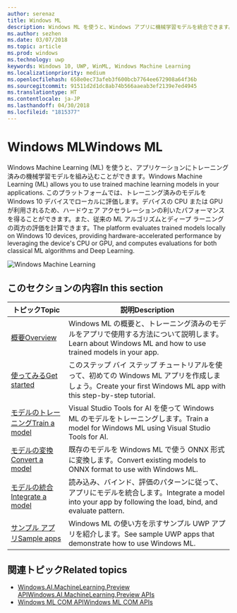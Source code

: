 ```yaml
---
author: serenaz
title: Windows ML
description: Windows ML を使うと、Windows アプリに機械学習モデルを統合できます。 このプラットフォームにより、Windows 10 デバイスでハードウェア アクセラレーションに対応したローカルな評価が可能になります。
ms.author: sezhen
ms.date: 03/07/2018
ms.topic: article
ms.prod: windows
ms.technology: uwp
keywords: Windows 10, UWP, WinML, Windows Machine Learning
ms.localizationpriority: medium
ms.openlocfilehash: 658e0ec73afeb3f600bcb7764ee672908a64f36b
ms.sourcegitcommit: 91511d2d1dc8ab74b566aaeab3ef2139e7ed4945
ms.translationtype: HT
ms.contentlocale: ja-JP
ms.lasthandoff: 04/30/2018
ms.locfileid: "1815377"
---
```

# <a name="windows-ml"></a><span data-ttu-id="024a4-105">Windows ML</span><span class="sxs-lookup"><span data-stu-id="024a4-105">Windows ML</span></span>

<span data-ttu-id="024a4-106">Windows Machine Learning (ML) を使うと、アプリケーションにトレーニング済みの機械学習モデルを組み込むことができます。</span><span class="sxs-lookup"><span data-stu-id="024a4-106">Windows Machine Learning (ML) allows you to use trained machine learning models in your applications.</span></span> <span data-ttu-id="024a4-107">このプラットフォームでは、トレーニング済みのモデルを Windows 10 デバイスでローカルに評価します。デバイスの CPU または GPU が利用されるため、ハードウェア アクセラレーションの利いたパフォーマンスを得ることができます。また、従来の ML アルゴリズムとディープ ラーニングの両方の評価を計算できます。</span><span class="sxs-lookup"><span data-stu-id="024a4-107">The platform evaluates trained models locally on Windows 10 devices, providing hardware-accelerated performance by leveraging the device's CPU or GPU, and computes evaluations for both classical ML algorithms and Deep Learning.</span></span>

![Windows Machine Learning](images/winml-graphic.png)

## <a name="in-this-section"></a><span data-ttu-id="024a4-109">このセクションの内容</span><span class="sxs-lookup"><span data-stu-id="024a4-109">In this section</span></span>

| <span data-ttu-id="024a4-110">トピック</span><span class="sxs-lookup"><span data-stu-id="024a4-110">Topic</span></span> | <span data-ttu-id="024a4-111">説明</span><span class="sxs-lookup"><span data-stu-id="024a4-111">Description</span></span> |
| - | - |
| [<span data-ttu-id="024a4-112">概要</span><span class="sxs-lookup"><span data-stu-id="024a4-112">Overview</span></span>](overview.md) | <span data-ttu-id="024a4-113">Windows ML の概要と、トレーニング済みのモデルをアプリで使用する方法について説明します。</span><span class="sxs-lookup"><span data-stu-id="024a4-113">Learn about Windows ML and how to use trained models in your app.</span></span> |
| [<span data-ttu-id="024a4-114">使ってみる</span><span class="sxs-lookup"><span data-stu-id="024a4-114">Get started</span></span>](get-started.md) | <span data-ttu-id="024a4-115">このステップ バイ ステップ チュートリアルを使って、初めての Windows ML アプリを作成しましょう。</span><span class="sxs-lookup"><span data-stu-id="024a4-115">Create your first Windows ML app with this step-by-step tutorial.</span></span> |
| [<span data-ttu-id="024a4-116">モデルのトレーニング</span><span class="sxs-lookup"><span data-stu-id="024a4-116">Train a model</span></span>](train-ai-model.md) | <span data-ttu-id="024a4-117">Visual Studio Tools for AI を使って Windows ML のモデルをトレーニングします。</span><span class="sxs-lookup"><span data-stu-id="024a4-117">Train a model for Windows ML using Visual Studio Tools for AI.</span></span> |
| [<span data-ttu-id="024a4-118">モデルの変換</span><span class="sxs-lookup"><span data-stu-id="024a4-118">Convert a model</span></span>](conversion-samples.md) | <span data-ttu-id="024a4-119">既存のモデルを Windows ML で使う ONNX 形式に変換します。</span><span class="sxs-lookup"><span data-stu-id="024a4-119">Convert existing models to ONNX format to use with Windows ML.</span></span> |
| [<span data-ttu-id="024a4-120">モデルの統合</span><span class="sxs-lookup"><span data-stu-id="024a4-120">Integrate a model</span></span>](integrate-model.md) | <span data-ttu-id="024a4-121">読み込み、バインド、評価のパターンに従って、アプリにモデルを統合します。</span><span class="sxs-lookup"><span data-stu-id="024a4-121">Integrate a model into your app by following the load, bind, and evaluate pattern.</span></span> |
| [<span data-ttu-id="024a4-122">サンプル アプリ</span><span class="sxs-lookup"><span data-stu-id="024a4-122">Sample apps</span></span>](samples.md) | <span data-ttu-id="024a4-123">Windows ML の使い方を示すサンプル UWP アプリを紹介します。</span><span class="sxs-lookup"><span data-stu-id="024a4-123">See sample UWP apps that demonstrate how to use Windows ML.</span></span> |

## <a name="related-topics"></a><span data-ttu-id="024a4-124">関連トピック</span><span class="sxs-lookup"><span data-stu-id="024a4-124">Related topics</span></span>

- [<span data-ttu-id="024a4-125">Windows.AI.MachineLearning.Preview API</span><span class="sxs-lookup"><span data-stu-id="024a4-125">Windows.AI.MachineLearning.Preview APIs</span></span>](/uwp/api/windows.ai.machinelearning.preview)
- [<span data-ttu-id="024a4-126">Windows ML COM API</span><span class="sxs-lookup"><span data-stu-id="024a4-126">Windows ML COM APIs</span></span>](https://msdn.microsoft.com/en-us/library/windows/desktop/mt845849.aspx)